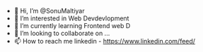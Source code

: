 - 👋 Hi, I’m @SonuMaltiyar
- 👀 I’m interested in  Web Devdevlopment
- 🌱 I’m currently learning Frontend web D
- 💞️ I’m looking to collaborate on ...
- 📫 How to reach me
  linkedin - https://www.linkedin.com/feed/

<!---
SonuMaltiyar/SonuMaltiyar is a ✨ special ✨ repository because its `README.md` (this file) appears on your GitHub profile.
You can click the Preview link to take a look at your changes.
--->

